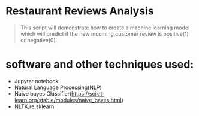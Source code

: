 # Restaurant Reviews Analysis

> This script will demonstrate how to create a machine learning model which will predict if the new incoming customer review is positive(1) or negative(0).

# software and other techniques used:

* Jupyter notebook
* Natural Language Processing(NLP)
* Naive bayes Classifier(https://scikit-learn.org/stable/modules/naive_bayes.html)
* NLTK,re,sklearn


